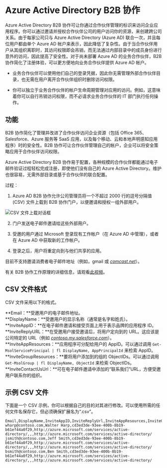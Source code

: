 <properties
   pageTitle="Azure Active Directory 企业到企业 (B2B) 协作"
   description="Azure Active Directory B2B 协作可让业务合作伙伴访问你的企业应用程序，合作伙伴的每个用户将由单个 Azure AD 帐户表示"
   services="active-directory"
   documentationCenter=""
   authors="curtand"
   manager="msStevenPo"
   editor=""/>

<tags
   ms.service="active-directory"
   ms.date="09/17/2015"
   wacn.date=""/>

# Azure Active Directory B2B 协作

Azure Active Directory B2B 协作可让你通过合作伙伴管理的标识来访问企业应用程序。你可以通过邀请并授权合作伙伴公司的用户访问你的资源，来创建跨公司关系。由于每家公司只与 Azure Active Directory (Azure AD) 联合一次，并且每位用户都由单个 Azure AD 帐户来表示，因此降低了复杂性。由于当合作伙伴用户从其组织离职时，其访问权限即会吊销，而无法通过内部目录中的成员身份进行意外的访问，因此提高了安全性。对于尚未部署 Azure AD 的业务合作伙伴，B2B 协作简化了注册体验，可以更方便地向业务合作伙伴提供 Azure AD 帐户。

-   业务合作伙伴可以使用他们自己的登录凭据，因此你无需管理外部合作伙伴目录，也无需在用户离开合作伙伴组织时删除访问权限。

-   你可以独立于业务合作伙伴的帐户生命周期管理对应用的访问。例如，这意味着你可以自行吊销访问权限，而不必请求业务合作伙伴的 IT 部门执行任何操作。

## 功能

B2B 协作简化了管理并改进了合作伙伴访问企业资源（包括 Office 365、Salesforce、Azure 服务等 SaaS 应用，以及每个移动、云和本地声明感知应用程序）时的安全性。B2B 协作可让合作伙伴管理自己的帐户，企业可以将安全策略应用于合作伙伴访问权限。

Azure Active Directory B2B 协作易于配置，各种规模的合作伙伴都能通过电子邮件验证过程轻松完成注册，即使他们没有自己的 Azure Active Directory。维护也很容易，无需外部目录或基于合作伙伴的联合配置。

过程：

1. Azure AD B2B 协作允许公司管理员将一个不超过 2000 行的逗号分隔值 (CSV) 文件上载到 B2B 协作门户，以便邀请和授权一组外部用户。

  ![CSV 文件上载对话框](./media/active-directory-b2b-collaboration-overview/upload-csv.png)

2. 门户发送电子邮件邀请给这些外部用户。

3. 受邀的用户通过 Microsoft 登录现有工作帐户（在 Azure AD 中管理），或者在 Azure AD 中获取新的工作帐户。

4. 登录之后，用户将重定向到与他们共享的应用。

目前不支持邀请消费者电子邮件地址（例如，gmail 或 [*comcast.net*](http://comcast.net/)）。

有关 B2B 协作工作原理的详细信息，请观看[此视频](http://aka.ms/aadshowb2b)。

## CSV 文件格式

CSV 文件采用以下的格式。

**Email：**受邀用户的电子邮件地址。<br/> 
**DisplayName：**受邀用户的显示名称（通常是名字和姓氏）。<br/> 
**InviteAppID：**在电子邮件邀请和接受页面上用于表示品牌的应用程序 ID。<br/> 
**InviteReplyURL：**在受邀用户接受邀请后，将用户定向到的 URL。这应该是公司特定的 URL（例如 [*contoso.my.salesforce.com*](http://contoso.my.salesforce.com/)）。<br/> 
**InviteAppResources：**应用程序可分配给用户的 AppID。可以通过调用 `Get-MsolServicePrincipal | fl DisplayName, AppPrincipalId` 来检索 AppID。<br/>
**InviteGroupResources：**要将用户添加到的组的 ObjectIDs。可以通过调用 `Get-MsolGroup | fl DisplayName, ObjectId` 来检索 ObjectIDs。<br/>
**InviteContactUsUrl：**可在电子邮件邀请中添加的“联系我们”URL，方便受邀用户联系你的组织。<br/>

## 示例 CSV 文件
下面是一个 CSV 示例，你可以根据自己的目的对其进行修改。可以使用所需的任何文件名保存它，但必须确保扩展名为“.csv”。

```
Email,DisplayName,InviteAppID,InviteReplyUrl,InviteAppResources,InviteGroupResources,InviteContactUsUrl
wharp@contoso.com,Walter Harp,cd3ed3de-93ee-400b-8b19-b61ef44a0f29,http://azure.microsoft.com/services/active-directory/,,,http://azure.microsoft.com/services/active-directory/
jsmith@contoso.com,Jeff Smith,cd3ed3de-93ee-400b-8b19-b61ef44a0f29,http://azure.microsoft.com/services/active-directory/,,,http://azure.microsoft.com/services/active-directory/
bsmith@contoso.com,Ben Smith,cd3ed3de-93ee-400b-8b19-b61ef44a0f29,http://azure.microsoft.com/services/active-directory/,,,http://azure.microsoft.com/services/active-directory/
```

<!---HONumber=79-->